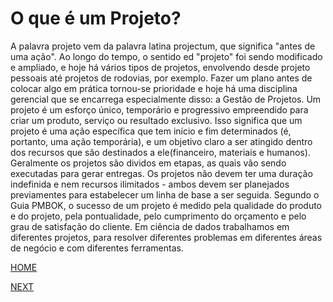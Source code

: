 # O que é um Projeto?

A palavra projeto vem da palavra latina projectum, que significa "antes de uma ação".
Ao longo do tempo, o sentido ed "projeto" foi sendo modificado e ampliado, e hoje há vários tipos de projetos, envolvendo desde projeto pessoais até projetos de rodovias, por exemplo.
Fazer um plano antes de colocar algo em prática tornou-se prioridade e hoje há uma disciplina gerencial que se encarrega especialmente disso: a Gestão de Projetos.
Um projeto é um esforço único, temporário e progressivo empreendido para criar um produto, serviço ou resultado exclusivo.
Isso significa que um projeto é uma ação específica que tem início e fim determinados (é, portanto, uma ação temporária), e um objetivo claro a ser atingido dentro dos recursos que são destinados a ele(financeiro, materiais e humanos). Geralmente os projetos são dividos em etapas, as quais vão sendo executadas para gerar entregas.
Os projetos não devem ter uma duração indefinida e nem recursos ilimitados - ambos devem ser planejados previamentes para estabelecer um linha de base a ser seguida.
Segundo o Guia PMBOK, o sucesso de um projeto é medido pela qualidade do produto e do projeto, pela pontualidade, pelo cumprimento do orçamento e pelo grau de satisfação do cliente.
Em ciência de dados trabalhamos em diferentes projetos, para resolver diferentes problemas em diferentes áreas de negócio e com diferentes ferramentas.

[HOME](/README.md)

[NEXT](/6.%20Ciclo%20de%20Vida%20de%20Projetos%20de%20Data%20Science/02.%20Principais%20Caracter%C3%ADstica%20de%20um%20Projeto.md)
